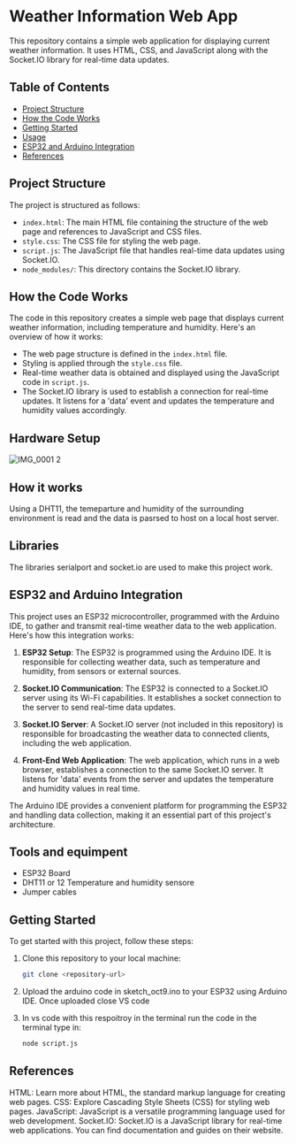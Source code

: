 # Weather Information Web App

This repository contains a simple web application for displaying current weather information. It uses HTML, CSS, and JavaScript along with the Socket.IO library for real-time data updates.

## Table of Contents

- [Project Structure](#project-structure)
- [How the Code Works](#how-the-code-works)
- [Getting Started](#getting-started)
- [Usage](#usage)
- [ESP32 and Arduino Integration](#esp32-and-arduino-integration)
- [References](#references)
  
## Project Structure

The project is structured as follows:

- `index.html`: The main HTML file containing the structure of the web page and references to JavaScript and CSS files.
- `style.css`: The CSS file for styling the web page.
- `script.js`: The JavaScript file that handles real-time data updates using Socket.IO.
- `node_modules/`: This directory contains the Socket.IO library.

## How the Code Works

The code in this repository creates a simple web page that displays current weather information, including temperature and humidity. Here's an overview of how it works:

- The web page structure is defined in the `index.html` file.
- Styling is applied through the `style.css` file.
- Real-time weather data is obtained and displayed using the JavaScript code in `script.js`.
- The Socket.IO library is used to establish a connection for real-time updates. It listens for a 'data' event and updates the temperature and humidity values accordingly.

## Hardware Setup
![IMG_0001 2](https://github.com/teni280/weather_station/assets/148019777/beb18fe6-ddff-4365-a259-71134f7d6b72)


## How it works

Using a DHT11, the temeparture and humidity of the surrounding environment is read and the data is pasrsed to host on a local host server.

## Libraries

The libraries serialport and socket.io are used to make this project work.

## ESP32 and Arduino Integration

This project uses an ESP32 microcontroller, programmed with the Arduino IDE, to gather and transmit real-time weather data to the web application. Here's how this integration works:

1. **ESP32 Setup**: The ESP32 is programmed using the Arduino IDE. It is responsible for collecting weather data, such as temperature and humidity, from sensors or external sources.

2. **Socket.IO Communication**: The ESP32 is connected to a Socket.IO server using its Wi-Fi capabilities. It establishes a socket connection to the server to send real-time data updates.

3. **Socket.IO Server**: A Socket.IO server (not included in this repository) is responsible for broadcasting the weather data to connected clients, including the web application.

4. **Front-End Web Application**: The web application, which runs in a web browser, establishes a connection to the same Socket.IO server. It listens for 'data' events from the server and updates the temperature and humidity values in real time.

The Arduino IDE provides a convenient platform for programming the ESP32 and handling data collection, making it an essential part of this project's architecture.


## Tools and equimpent

- ESP32 Board
- DHT11 or 12 Temperature and humidity sensore
- Jumper cables

## Getting Started

To get started with this project, follow these steps:

1. Clone this repository to your local machine:

   ```bash
   git clone <repository-url>

2. Upload the arduino code in sketch_oct9.ino to your ESP32 using Arduino IDE. Once uploaded close VS code

3. In vs code with this respoitroy in the terminal run the code in the terminal type in:
   ```bash
   node script.js

## References

HTML: Learn more about HTML, the standard markup language for creating web pages.
CSS: Explore Cascading Style Sheets (CSS) for styling web pages.
JavaScript: JavaScript is a versatile programming language used for web development.
Socket.IO: Socket.IO is a JavaScript library for real-time web applications. You can find documentation and guides on their website.

